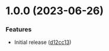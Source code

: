# 1.0.0 (2023-06-26)


### Features

* Initial release ([d12cc13](https://github.com/de-it-krachten/ansible-role-kind/commit/d12cc136addf33f35b6bd2957dddc80ac06e3454))
